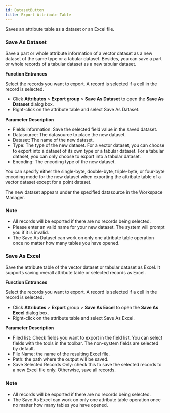 ```yaml
---
id: DatasetButton
title: Export Attribute Table
---
```

Saves an attribute table as a dataset or an Excel file.

### Save As Dataset

Save a part or whole attribute information of a vector dataset as a new dataset of the same type or a tabular dataset. Besides, you can save a part or whole records of a tabular dataset as a new tabular dataset.

**Function Entrances**

Select the records you want to export. A record is selected if a cell in the record is selected.

* Click **Attributes** > **Export group** > **Save As Dataset** to open the **Save As Dataset** dialog box.
* Right-click on the attribute table and select Save As Dataset.

**Parameter Description**

* Fields information: Save the selected field value in the saved dataset.
* Datasource: The datasource to place the new dataset.
* Dataset: The name of the new dataset.
* Type: The type of the new dataset. For a vector dataset, you can choose to export into a dataset of its own type or a tabular dataset. For a tabular dataset, you can only choose to export into a tabular dataset.
* Encoding: The encoding type of the new dataset.

You can specify either the single-byte, double-byte, triple-byte, or four-byte encoding mode for the new dataset when exporting the attribute table of a vector dataset except for a point dataset.

The new dataset appears under the specified datasource in the Workspace Manager.

### Note

* All records will be exported if there are no records being selected.
* Please enter an valid name for your new dataset. The system will prompt you if it is invalid.
* The Save As Dataset can work on only one attribute table operation once no matter how many tables you have opened.

### Save As Excel

Save the attribute table of the vector dataset or tabular dataset as Excel. It supports saving overall attribute table or selected records as Excel.

**Function Entrances**

Select the records you want to export. A record is selected if a cell in the record is selected.

* Click **Attributes** > **Export** group > **Save As Excel** to open the **Save As Excel** dialog box.
* Right-click on the attribute table and select Save As Excel.

**Parameter Description**

* Filed list: Check fields you want to export in the field list. You can select fields with the tools in the toolbar. The non-system fields are selected by default. 
* File Name: the name of the resulting Excel file.
* Path: the path where the output will be saved.
* Save Selected Records Only: check this to save the selected records to a new Excel file only. Otherwise, save all records.

###  Note

* All records will be exported if there are no records being selected.
* The Save As Excel can work on only one attribute table operation once no matter how many tables you have opened.

